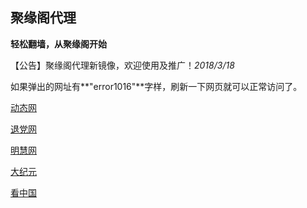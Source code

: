 
## **聚缘阁代理**

**轻松翻墙，从聚缘阁开始**

【公告】聚缘阁代理新镜像，欢迎使用及推广！_2018/3/18_

如果弹出的网址有**"error1016"**字样，刷新一下网页就可以正常访问了。





 [动态网](http://fym.fs32.tk/?999)

[退党网](http://fym.fs32.tk/?id=8)

[明慧网](http://fym.fs32.tk/?id=3)

[大纪元](http://fym.fs32.tk/?id=7)


[看中国](http://fym.fs32.tk/?id=11)


 






